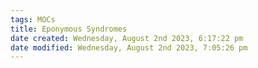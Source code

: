 ```yaml
---
tags: MOCs
title: Eponymous Syndromes
date created: Wednesday, August 2nd 2023, 6:17:22 pm
date modified: Wednesday, August 2nd 2023, 7:05:26 pm
---
```

```folder-index-content
```